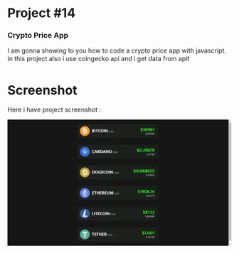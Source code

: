 # Project #14

### Crypto Price App
I am gonna showing to you how to code a crypto price app with javascript. in this project also i use coingecko api and i get data from api❗️

# Screenshot
Here i have project screenshot :

![screenshot](result.png)
